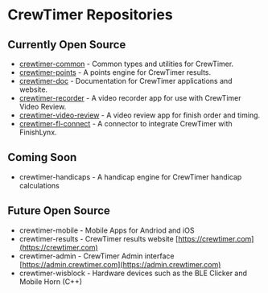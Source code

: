 # CrewTimer Repositories

## Currently Open Source

* [crewtimer-common](https://github.com/crewtimer/crewtimer-common) - Common types and utilities for CrewTimer.
* [crewtimer-points](https://github.com/crewtimer/crewtimer-points) - A points engine for CrewTimer results.
* [crewtimer-doc](https://github.com/crewtimer/crewtimer-doc) - Documentation for CrewTimer applications and website.
* [crewtimer-recorder](https://github.com/crewtimer/crewtimer-recorder) - A video recorder app for use with CrewTimer Video Review.
* [crewtimer-video-review](https://github.com/crewtimer/crewtimer-video-review) - A video review app for finish order and timing.
* [crewtimer-fl-connect](https://github.com/crewtimer/crewtimer-fl-connect) - A connector to integrate CrewTimer with FinishLynx.

## Coming Soon

* crewtimer-handicaps - A handicap engine for CrewTimer handicap calculations

## Future Open Source

* crewtimer-mobile - Mobile Apps for Andriod and iOS
* crewtimer-results - CrewTimer results website [https://crewtimer.com](https://crewtimer.com)
* crewtimer-admin - CrewTimer Admin interface [https://admin.crewtimer.com](https://admin.crewtimer.com)
* crewtimer-wisblock - Hardware devices such as the BLE Clicker and Mobile Horn (C++)

